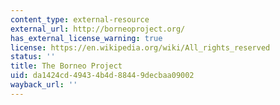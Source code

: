 ```yaml
---
content_type: external-resource
external_url: http://borneoproject.org/
has_external_license_warning: true
license: https://en.wikipedia.org/wiki/All_rights_reserved
status: ''
title: The Borneo Project
uid: da1424cd-4943-4b4d-8844-9decbaa09002
wayback_url: ''
---
```

